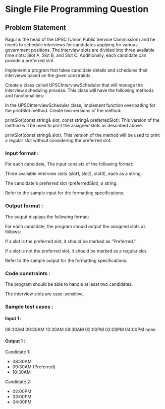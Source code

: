 # Single File Programming Question

## Problem Statement

Ragul is the head of the UPSC (Union Public Service Commission) and he needs to schedule interviews for candidates applying for various government positions. The interview slots are divided into three available time slots: Slot A, Slot B, and Slot C. Additionally, each candidate can provide a preferred slot.

Implement a program that takes candidate details and schedules their interviews based on the given constraints.

Create a class called UPSCInterviewScheduler that will manage the interview scheduling process. This class will have the following methods and functionalities:

In the UPSCInterviewScheduler class, implement function overloading for the printSlot method. Create two versions of the method:

printSlot(const string& slot, const string& preferredSlot): This version of the method will be used to print the assigned slots as described above.

printSlot(const string& slot): This version of the method will be used to print a regular slot without considering the preferred slot.

### Input format :

For each candidate, The input consists of the following format:

Three available interview slots (slot1, slot2, slot3), each as a string.

The candidate's preferred slot (preferredSlot), a string.

Refer to the sample input for the formatting specifications.

### Output format :

The output displays the following format:

For each candidate, the program should output the assigned slots as follows:

If a slot is the preferred slot, it should be marked as "Preferred."

If a slot is not the preferred slot, it should be marked as a regular slot.

Refer to the sample output for the formatting specifications.

### Code constraints :

The program should be able to handle at least two candidates.

The interview slots are case-sensitive.

### Sample test cases :

#### Input 1 :

08:30AM 09:30AM 10:30AM
09:30AM
02:00PM 03:00PM 04:00PM
none

#### Output 1 :

Candidate 1:

- 08:30AM
- 09:30AM (Preferred)
- 10:30AM

Candidate 2:

- 02:00PM
- 03:00PM
- 04:00PM
